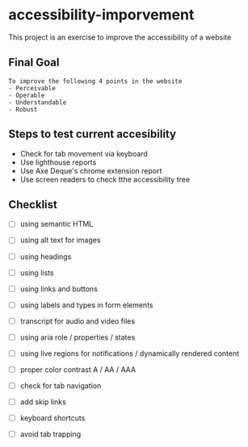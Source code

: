 # accessibility-imporvement
This project is an exercise to improve the accessibility of a website

## Final Goal

```
To improve the following 4 points in the website
- Perceivable
- Operable
- Understandable
- Robust
``` 

## Steps to test current accesibility

* Check for tab movement via keyboard
* Use lighthouse reports
* Use Axe Deque's chrome extension report
* Use screen readers to check tthe accessibility tree

## Checklist
  - [ ] using semantic HTML
  - [ ] using alt text for images
  - [ ] using headings
  - [ ] using lists
  - [ ] using links and buttons
  - [ ] using labels and types in form elements
  - [ ] transcript for audio and video files
  - [ ] using aria role / properties / states
  - [ ] using live regions for notifications / dynamically rendered content
  - [ ] proper color contrast A / AA / AAA
  - [ ] check for tab navigation
  - [ ] add skip links
  - [ ] keyboard shortcuts
  - [ ] avoid tab trapping

